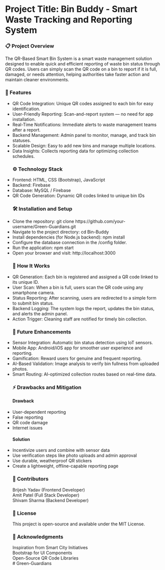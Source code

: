 <h1>Project Title: Bin Buddy - Smart Waste Tracking and Reporting System</h1>

<h3>📋 Project Overview</h3>
The QR-Based Smart Bin System is a smart waste management solution designed to enable quick and efficient reporting of waste bin status through QR codes. Users can simply scan the QR code on a bin to report if it is full, damaged, or needs attention, helping authorities take faster action and maintain cleaner environments.

<h3>🧩 Features</h3>
<ul>
<li>QR Code Integration: Unique QR codes assigned to each bin for easy identification.</li>
<li>User-Friendly Reporting: Scan-and-report system — no need for app installation.</li>
<li>Real-Time Notifications: Immediate alerts to waste management teams after a report.</li>
<li>Backend Management: Admin panel to monitor, manage, and track bin statuses.</li>
<li>Scalable Design: Easy to add new bins and manage multiple locations.</li>
<li>Data Insights: Collects reporting data for optimizing collection schedules.</li>

<h3>⚙️ Technology Stack</h3>
<li>Frontend: HTML, CSS (Bootstrap), JavaScript</li>
<li>Backend: Firebase</li>
<li>Database: MySQL / Firebase</li>
<li>QR Code Generation: Dynamic QR codes linked to unique bin IDs</li>


<h3>🛠️ Installation and Setup</h3>
<li>Clone the repository: git clone https://github.com/your-username/Green-Guardians.git</li>
<li>Navigate to the project directory: cd Bin-Buddy</li>
<li>Install dependencies (for Node.js backend): npm install</li>
<li>Configure the database connection in the /config folder.</li>
<li>Run the application: npm start</li>
<li>Open your browser and visit: http://localhost:3000</li>


<h3>🧠 How It Works</h3>
<li>QR Generation: Each bin is registered and assigned a QR code linked to its unique ID.</li>
<li>User Scan: When a bin is full, users scan the QR code using any smartphone camera.</li>
<li>Status Reporting: After scanning, users are redirected to a simple form to submit bin status.</li>
<li>Backend Logging: The system logs the report, updates the bin status, and alerts the admin panel.</li>
<li>Action Trigger: Cleaning staff are notified for timely bin collection. </li>


<h3>🚀 Future Enhancements</h3>
<li>Sensor Integration: Automatic bin status detection using IoT sensors.</li>
<li>Mobile App: Android/iOS app for smoother user experience and reporting.</li>
<li>Gamification: Reward users for genuine and frequent reporting.</li>
<li>AI-Based Validation: Image analysis to verify bin fullness from uploaded photos.</li>
<li>Smart Routing: AI-optimized collection routes based on real-time data.</li>


<h3>⚡ Drawbacks and Mitigation</h3>

<h4>Drawback</h4>            
<li>User-dependent reporting</li>
<li>False reporting</li>
<li>QR code damage</li>
<li>Internet issues</li>
<h4>Solution</h4>
<li>Incentivize users and combine with sensor data</li>
<li>Use verification steps like photo uploads and admin approval</li>
<li>Use durable, weatherproof QR stickers</li>
<li>Create a lightweight, offline-capable reporting page</li>


<h3>🙌 Contributors</h3>
Brijesh Yadav (Frontend Developer)<br>
Amit Patel (Full Stack Developer)<br>
Shivam Sharma (Backend Developer)


<h3>📄 License</h3>
This project is open-source and available under the MIT License.


<h3>🌟 Acknowledgments</h3>
Inspiration from Smart City Initiatives<br>
Bootstrap for UI Components<br>
Open-Source QR Code Libraries<br>
#   G r e e n - G u a r d i a n s 
 
 
